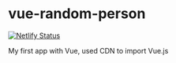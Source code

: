 # vue-random-person

[![Netlify Status](https://api.netlify.com/api/v1/badges/a11233be-acce-4b0f-9d6f-7218d5d8fd38/deploy-status)](https://app.netlify.com/sites/vue-random-person/deploys)

My first app with Vue, used CDN to import Vue.js
